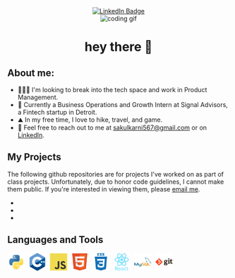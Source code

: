 <div class="header" align="center">
    <div class="badges">
        <a href="https://linkedin.com/in/saket-kulkarni">
            <img src="https://img.shields.io/badge/LinkedIn-blue?style=for-the-badge&logo=linkedin&logoColor=white" alt="LinkedIn Badge"/>
        </a>
    </div>
    <img src="https://cdn.dribbble.com/users/330915/screenshots/3587000/10_coding_dribbble.gif" alt="coding gif"><br>
    <h1>hey there 👋 <br></h1>
</div>
<div class="body" align="left">
    <h2>About me:</h2>
    <ul>
        <li>🧑🏽‍💻 I'm looking to break into the tech space and work in Product Management.</li>
        <li>💼 Currently a Business Operations and Growth Intern at Signal Advisors, a Fintech startup in Detroit.</li>
        <li>⛰ In my free time, I love to hike, travel, and game.</li>
        <li>📧 Feel free to reach out to me at <a href="mailto:sakulkarni567@gmail.com">sakulkarni567@gmail.com</a> or on <a href="https://linkedin.com/in/saket-kulkarni">LinkedIn</a>.</li>
    </ul>
    <h2>My Projects</h2>
    The following github repositories are for projects I've worked on as part of class projects. Unfortunately, due to honor code guidelines, I cannot make them public. If you're interested in viewing them, please <a href="mailto:sakulkarni567@gmail.com">email me</a>.
    <ul>
    <li></li>
    <li></li>
    <li></li>
    </ul>
    <h2>Languages and Tools</h2>
    <div>
        <img src="https://github.com/devicons/devicon/blob/master/icons/python/python-original.svg" title="Python" alt="Python" height="40" width="40">&nbsp;
        <img src="https://github.com/devicons/devicon/blob/master/icons/cplusplus/cplusplus-original.svg" title="C++" alt="C++" height="40" width="40">&nbsp;
        <img src="https://github.com/devicons/devicon/blob/master/icons/javascript/javascript-original.svg" title="JavaScript" alt="JavaScript" width="40" height="40"/>&nbsp;
        <img src="https://github.com/devicons/devicon/blob/master/icons/html5/html5-original.svg" title="HTML5" alt="HTML" width="40" height="40"/>&nbsp;
        <img src="https://github.com/devicons/devicon/blob/master/icons/css3/css3-plain-wordmark.svg"  title="CSS3" alt="CSS" width="40" height="40"/>&nbsp;
        <img src="https://github.com/devicons/devicon/blob/master/icons/react/react-original-wordmark.svg" title="React" alt="React" width="40" height="40"/>&nbsp;
        <img src="https://github.com/devicons/devicon/blob/master/icons/mysql/mysql-original-wordmark.svg" title="MySQL" alt="MySQL" width="40" height="40"/>&nbsp;
        <img src="https://github.com/devicons/devicon/blob/master/icons/git/git-original-wordmark.svg" title="Git" alt="Git" width="40" height="40"/>&nbsp;
    </div>
</div>